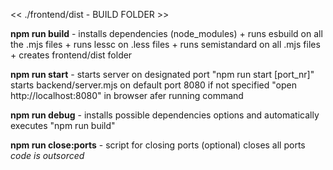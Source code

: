 

<< ./frontend/dist - BUILD FOLDER >>

**npm run build** - installs dependencies (node_modules) + runs esbuild on all the .mjs files + runs lessc on .less files + runs semistandard on all .mjs files + creates frontend/dist folder 

**npm run start** - starts server on designated port "npm run start [port_nr]" 
                    starts backend/server.mjs on default port 8080 if not specified
                    "open http://localhost:8080" in browser afer running command 

**npm run debug** - installs possible dependencies options and automatically executes "npm run build"

**npm run close:ports** - script for closing ports (optional) closes all ports 
                            *code is outsorced* 